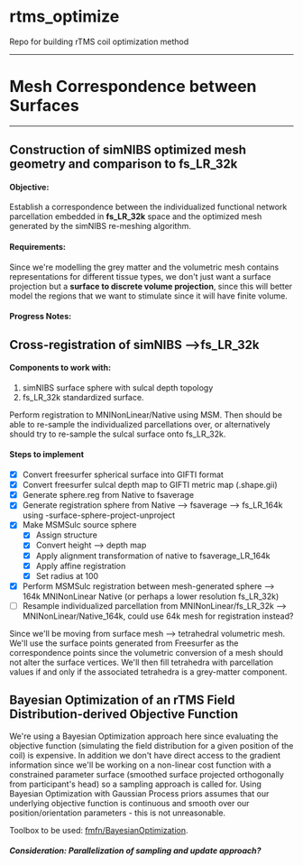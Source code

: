 # rtms_optimize
Repo for building rTMS coil optimization method
*** 
# Mesh Correspondence between Surfaces 
***
## Construction of simNIBS optimized mesh geometry and comparison to fs_LR_32k

#### Objective:
Establish a correspondence between the individualized functional network parcellation embedded in **fs_LR_32k** space and the optimized mesh generated by the simNIBS re-meshing algorithm.  

#### Requirements:
Since we're modelling the grey matter and the volumetric mesh contains representations for different tissue types, we don't just want a surface projection but a **surface to discrete volume projection**, since this will better model the regions that we want to stimulate since it will have finite volume. 

#### Progress Notes:

## Cross-registration of simNIBS -->fs_LR_32k

#### Components to work with:
1. simNIBS surface sphere with sulcal depth topology
2. fs_LR_32k standardized surface. 

Perform registration to MNINonLinear/Native using MSM. Then should be able to re-sample the individualized parcellations over, or alternatively should try to re-sample the sulcal surface onto fs_LR_32k. 

#### Steps to implement
- [x] Convert freesurfer spherical surface into GIFTI format
- [x] Convert freesurfer sulcal depth map to GIFTI metric map (.shape.gii)
- [x] Generate sphere.reg from Native to fsaverage
- [x] Generate registration sphere from Native --> fsaverage --> fs_LR_164k using -surface-sphere-project-unproject
- [x] Make MSMSulc source sphere
  - [x] Assign structure
  - [x] Convert height --> depth map
  - [x] Apply alignment transformation of native to fsaverage_LR_164k
  - [x] Apply affine registration
  - [x] Set radius at 100
- [x] Perform MSMSulc registration between mesh-generated sphere --> 164k MNINonLinear Native (or perhaps a lower resolution fs_LR_32k)
- [ ] Resample individualized parcellation from MNINonLinear/fs_LR_32k --> MNINonLinear/Native_164k, could use 64k mesh for registration instead? 

Since we'll be moving from surface mesh --> tetrahedral volumetric mesh. We'll use the surface points generated from Freesurfer as the correspondence points since the volumetric conversion of a mesh should not alter the surface vertices. We'll then fill tetrahedra with parcellation values if and only if the associated tetrahedra is a grey-matter component.

## Bayesian Optimization of an rTMS Field Distribution-derived Objective Function

We're using a Bayesian Optimization approach here since evaluating the objective function (simulating the field distribution for a given position of the coil) is expensive. In addition we don't have direct access to the gradient information since we'll be working on a non-linear cost function with a constrained parameter surface (smoothed surface projected orthogonally from participant's head) so a sampling approach is called for. Using Bayesian Optimization with Gaussian Process priors assumes that our underlying objective function is continuous and smooth over our position/orientation parameters - this is not unreasonable. 

Toolbox to be used: [fmfn/BayesianOptimization](https://github.com/fmfn/BayesianOptimization).

##### Consideration: Parallelization of sampling and update approach? 
